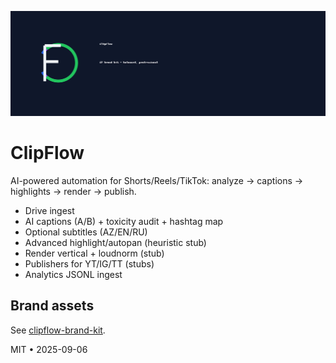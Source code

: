 <p align="center">
  <img src="https://github.com/raufA1/clipflow-brand-kit/raw/main/github_banner.png" width="900" alt="ClipFlow Banner"/>
</p>

# ClipFlow

AI-powered automation for Shorts/Reels/TikTok: analyze → captions → highlights → render → publish.

- Drive ingest
- AI captions (A/B) + toxicity audit + hashtag map
- Optional subtitles (AZ/EN/RU)
- Advanced highlight/autopan (heuristic stub)
- Render vertical + loudnorm (stub)
- Publishers for YT/IG/TT (stubs)
- Analytics JSONL ingest

## Brand assets
See [clipflow-brand-kit](https://github.com/raufA1/clipflow-brand-kit).

MIT • 2025-09-06
